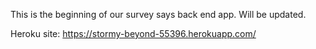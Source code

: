 This is the beginning of our survey says back end app. Will be updated.

Heroku site: https://stormy-beyond-55396.herokuapp.com/
